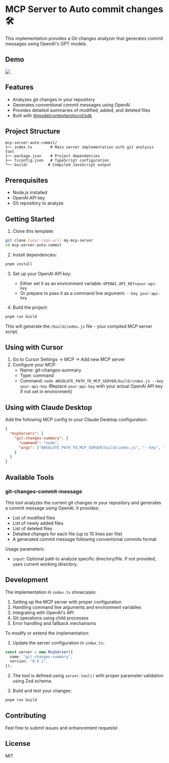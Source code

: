 # MCP Server to Auto commit changes  🛠️

 This implementation provides a Git changes analyzer that generates commit messages using OpenAI's GPT models.

## Demo

![](./assets/auto_commit_demo_with_ai.gif)

## Features

- Analyzes git changes in your repository
- Generates conventional commit messages using OpenAI
- Provides detailed summaries of modified, added, and deleted files
- Built with [@modelcontextprotocol/sdk](https://docs.anthropic.com/en/docs/agents-and-tools/mcp)

## Project Structure

```
mcp-server-auto-commit/
├── index.ts        # Main server implementation with git analysis tool
├── package.json    # Project dependencies
├── tsconfig.json   # TypeScript configuration
└── build/         # Compiled JavaScript output
```

## Prerequisites

- Node.js installed
- OpenAI API key
- Git repository to analyze

## Getting Started

1. Clone this template:
```bash
git clone [your-repo-url] my-mcp-server
cd mcp-server-auto-commit
```

2. Install dependencies:
```bash
pnpm install
```

3. Set up your OpenAI API key:
   - Either set it as an environment variable: `OPENAI_API_KEY=your-api-key`
   - Or prepare to pass it as a command line argument: `--key your-api-key`

4. Build the project:
```bash
pnpm run build
```

This will generate the `/build/index.js` file - your compiled MCP server script.

## Using with Cursor

1. Go to Cursor Settings -> MCP -> Add new MCP server
2. Configure your MCP:
   - Name: git-changes-summary
   - Type: command
   - Command: `node ABSOLUTE_PATH_TO_MCP_SERVER/build/index.js --key your-api-key`
   (Replace `your-api-key` with your actual OpenAI API key if not set in environment)

## Using with Claude Desktop

Add the following MCP config to your Claude Desktop configuration:

```json
{
  "mcpServers": {
    "git-changes-summary": {
      "command": "node",
      "args": ["ABSOLUTE_PATH_TO_MCP_SERVER/build/index.js", "--key", "your-api-key"]
    }
  }
}
```

## Available Tools

### git-changes-commit-message

This tool analyzes the current git changes in your repository and generates a commit message using OpenAI. It provides:

- List of modified files
- List of newly added files
- List of deleted files
- Detailed changes for each file (up to 10 lines per file)
- A generated commit message following conventional commits format

Usage parameters:
- `input`: Optional path to analyze specific directory/file. If not provided, uses current working directory.

## Development

The implementation in `index.ts` showcases:

1. Setting up the MCP server with proper configuration
2. Handling command line arguments and environment variables
3. Integrating with OpenAI's API
4. Git operations using child processes
5. Error handling and fallback mechanisms

To modify or extend the implementation:

1. Update the server configuration in `index.ts`:
```typescript
const server = new McpServer({
  name: "git-changes-summary",
  version: "0.0.1",
});
```

2. The tool is defined using `server.tool()` with proper parameter validation using Zod schema.

3. Build and test your changes:
```bash
pnpm run build
```

## Contributing

Feel free to submit issues and enhancement requests!

## License

MIT
